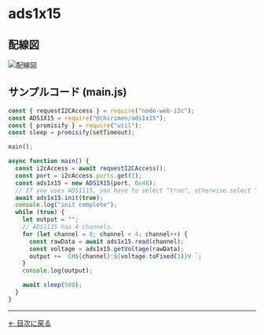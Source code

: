 # ads1x15

## 配線図

![配線図](../node-examples/ads1x15/schematic.png "schematic")

## サンプルコード (main.js)

```javascript
const { requestI2CAccess } = require("node-web-i2c");
const ADS1X15 = require("@chirimen/ads1x15");
const { promisify } = require("util");
const sleep = promisify(setTimeout);

main();

async function main() {
  const i2cAccess = await requestI2CAccess();
  const port = i2cAccess.ports.get(1);
  const ads1x15 = new ADS1X15(port, 0x48);
  // If you uses ADS1115, you have to select "true", otherwise select "false".
  await ads1x15.init(true);
  console.log("init complete");
  while (true) {
    let output = "";
    // ADS1115 has 4 channels.
    for (let channel = 0; channel < 4; channel++) {
      const rawData = await ads1x15.read(channel);
      const voltage = ads1x15.getVoltage(rawData);
      output += `CH${channel}:${voltage.toFixed(3)}V `;
    }
    console.log(output);

    await sleep(500);
  }
}
```


---
[← 目次に戻る](./index.md)
